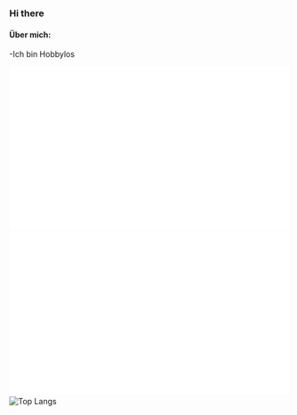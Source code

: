 ### Hi there

#### Über mich:
-Ich bin Hobbylos  
 
![jstrieb Stats](https://raw.githubusercontent.com/CuzImBisonratte/stats/746637d64b8eecf96edac1276f38372547345ce0/generated/languages.svg)
![jstrieb Stats](https://raw.githubusercontent.com/CuzImBisonratte/stats/746637d64b8eecf96edac1276f38372547345ce0/generated/overview.svg)
![Top Langs](https://github-readme-stats.vercel.app/api/top-langs/?username=cuzimbisonratte&langs_count=10)
